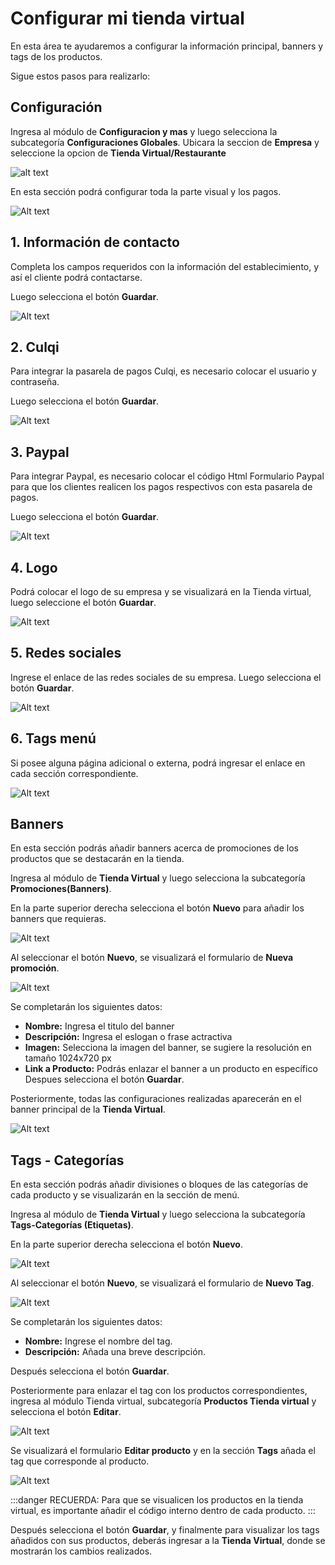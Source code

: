 # Configurar mi tienda virtual

En esta área te ayudaremos a configurar la información principal, banners y tags de los productos.

Sigue estos pasos para realizarlo:

## Configuración

Ingresa al módulo de **Configuracion y mas** y luego selecciona la subcategoría **Configuraciones Globales**. Ubicara la seccion de **Empresa** y seleccione la opcion de **Tienda Virtual/Restaurante**

![alt text](img/config_tienda.jpg)


En esta sección podrá configurar toda la parte visual y los pagos.

![Alt text](img/conf21.jpg)

## 1. Información de contacto

Completa los campos requeridos con la información del establecimiento, y así el cliente podrá contactarse.

Luego selecciona el botón **Guardar**.

![Alt text](img/config.jpg)

## 2. Culqi

Para integrar la pasarela de pagos Culqi, es necesario colocar el usuario y contraseña.

Luego selecciona el botón **Guardar**.

![Alt text](img/config2.jpg)

## 3. Paypal

Para integrar Paypal, es necesario colocar el código Html Formulario Paypal para que los clientes realicen los pagos respectivos con esta pasarela de pagos.

Luego selecciona el botón **Guardar**.

![Alt text](img/config3.jpg)

## 4. Logo

Podrá colocar el logo de su empresa y se visualizará en la Tienda virtual, luego seleccione el botón **Guardar**.

![Alt text](img/config4.jpg)

## 5. Redes sociales

Ingrese el enlace de las redes sociales de su empresa. Luego selecciona el botón **Guardar**.

![Alt text](img/config5.jpg)

## 6. Tags menú

Si posee alguna página adicional o externa, podrá ingresar el enlace en cada sección correspondiente.

![Alt text](img/config6.jpg)

## Banners

En esta sección podrás añadir banners acerca de promociones de los productos que se destacarán en la tienda.

Ingresa al módulo de **Tienda Virtual** y luego selecciona la subcategoría **Promociones(Banners)**.

En la parte superior derecha selecciona el botón **Nuevo** para añadir los banners que requieras.

![Alt text](img/conf1.jpg)

Al seleccionar el botón **Nuevo**, se visualizará el formulario de **Nueva promoción**.

![Alt text](img/2_configurar_tienda.jpg)

Se completarán los siguientes datos:

- **Nombre:** Ingresa el titulo del banner
- **Descripción:** Ingresa el eslogan o frase actractiva
- **Imagen:** Selecciona la imagen del banner, se sugiere la resolución en tamaño 1024x720 px
- **Link a Producto:** Podrás enlazar el banner a un producto en específico
Despues selecciona el botón **Guardar**.

Posteriormente, todas las configuraciones realizadas aparecerán en el banner principal de la **Tienda Virtual**.

![Alt text](img/3_configurar_tienda.jpg)

## Tags - Categorías

En esta sección podrás añadir divisiones o bloques de las categorías de cada producto y se visualizarán en la sección de menú.

Ingresa al módulo de **Tienda Virtual** y luego selecciona la subcategoría **Tags-Categorías (Etiquetas)**.

En la parte superior derecha selecciona el botón **Nuevo**.

![Alt text](img/confi3.jpg)

Al seleccionar el botón **Nuevo**, se visualizará el formulario de **Nuevo Tag**.

![Alt text](img/4_configurar_tienda.jpg)

Se completarán los siguientes datos:

- **Nombre:** Ingrese el nombre del tag.
- **Descripción:** Añada una breve descripción.

Después selecciona el botón **Guardar**.

Posteriormente para enlazar el tag con los productos correspondientes, ingresa al módulo Tienda virtual, subcategoría **Productos Tienda virtual** y selecciona el botón **Editar**.

![Alt text](img/6_configurar_tienda.jpg)

Se visualizará el formulario **Editar producto** y en la sección **Tags** añada el tag que corresponde al producto.

![Alt text](img/6_configurar_tienda_tags.jpg)

:::danger RECUERDA:
Para que se visualicen los productos en la tienda virtual, es importante añadir el código interno dentro de cada producto.
:::

Después selecciona el botón **Guardar**, y finalmente para visualizar los tags añadidos con sus productos, deberás ingresar a la **Tienda Virtual**, donde se mostrarán los cambios realizados.


